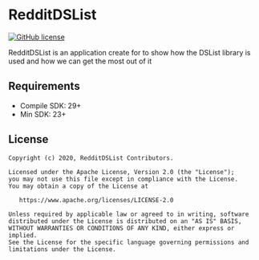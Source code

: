 # RedditDSList

 [![GitHub license](https://img.shields.io/badge/license-Apache%20License%202.0-blue.svg?style=flat)](https://www.apache.org/licenses/LICENSE-2.0)

 RedditDSList is an application create for  to show how the DSList library is used and how we can get the most out of it 
 
 ## Requirements

 * Compile SDK: 29+
 * Min SDK: 23+

 ## License

    Copyright (c) 2020, RedditDSList Contributors.

    Licensed under the Apache License, Version 2.0 (the "License");
    you may not use this file except in compliance with the License.
    You may obtain a copy of the License at

       https://www.apache.org/licenses/LICENSE-2.0

    Unless required by applicable law or agreed to in writing, software
    distributed under the License is distributed on an "AS IS" BASIS,
    WITHOUT WARRANTIES OR CONDITIONS OF ANY KIND, either express or implied.
    See the License for the specific language governing permissions and
    limitations under the License.
